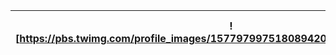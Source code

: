 <link href="styles.css" rel="stylesheet">


| ![https://pbs.twimg.com/profile_images/1577979975180894209/Y7J7MloD_bigger.jpg] | Dr. Ahmet Salih Şimşek @asalihsimsek |
|------------------------------------------------------------------------------|--------------------------------------|
